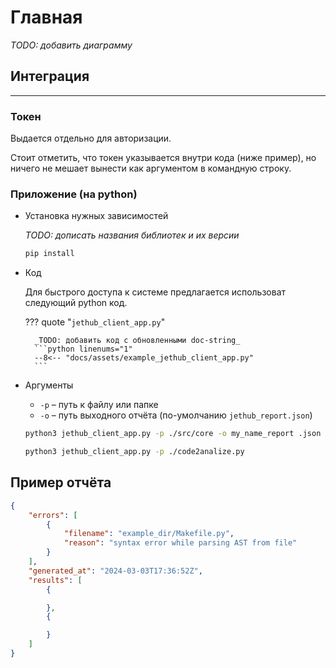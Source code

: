 # Главная

_TODO: добавить диаграмму_

## **Интеграция**
----

### **Токен**

Выдается отдельно для авторизации.

Стоит отметить, что токен указывается внутри кода (ниже пример), но ничего не мешает вынести как аргументом в командную строку.

### **Приложение** (на python)

- Установка нужных зависимостей

    _TODO: дописать названия библиотек и их версии_
    ``` bash
    pip install 
    ```

- Код

    Для быстрого доступа к системе предлагается использоват следующий python код.

    ??? quote "`jethub_client_app.py`"

        _TODO: добавить код с обновленными doc-string_
        ```python linenums="1"
        --8<-- "docs/assets/example_jethub_client_app.py"
        ```

- Аргументы

    - `-p` – путь к файлу или папке
    - `-o` – путь выходного отчёта (по-умолчанию `jethub_report.json`)

    ``` bash
    python3 jethub_client_app.py -p ./src/core -o my_name_report .json
    ```

    ``` bash
    python3 jethub_client_app.py -p ./code2analize.py
    ```

## **Пример отчёта**

``` json linenums="1" title="jethub_report.json"
{
    "errors": [
        {
            "filename": "example_dir/Makefile.py",
            "reason": "syntax error while parsing AST from file"
        }
    ],
    "generated_at": "2024-03-03T17:36:52Z",
    "results": [
        {

        },
        {

        }
    ]
}
```
